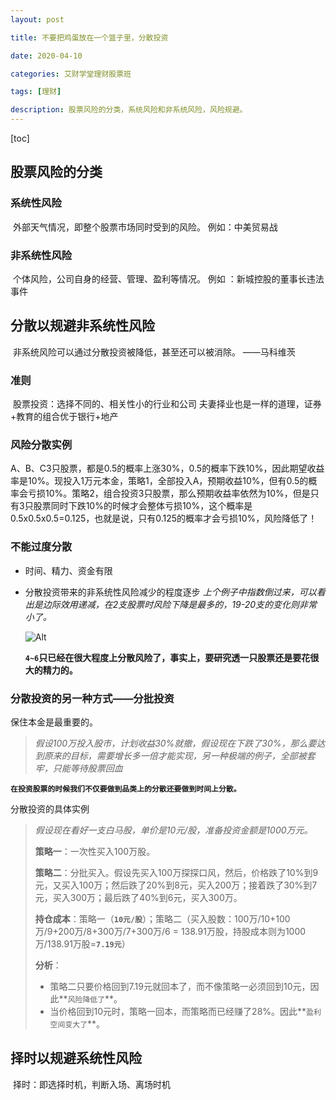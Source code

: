 ```yaml
---
layout: post

title: 不要把鸡蛋放在一个篮子里，分散投资

date: 2020-04-10

categories: 艾财学堂理财股票班

tags: [理财]

description: 股票风险的分类，系统风险和非系统风险，风险规避。 
---
```


[toc]


## 股票风险的分类
### 系统性风险
​			外部天气情况，即整个股票市场同时受到的风险。 例如：中美贸易战
### 非系统性风险
​			 个体风险，公司自身的经营、管理、盈利等情况。 例如 ：新城控股的董事长违法事件
## 分散以规避非系统性风险
​		非系统风险可以通过分散投资被降低，甚至还可以被消除。 ——马科维茨
### 准则
​			股票投资：选择不同的、相关性小的行业和公司
​			夫妻择业也是一样的道理，证券+教育的组合优于银行+地产
### 风险分散实例
​			A、B、C3只股票，都是0.5的概率上涨30%，0.5的概率下跌10%，因此期望收益率是10%。现投入1万元本金，策略1，全部投入A，预期收益10%，但有0.5的概率会亏损10%。策略2，组合投资3只股票，那么预期收益率依然为10%，但是只有3只股票同时下跌10%的时候才会整体亏损10%，这个概率是0.5x0.5x0.5=0.125，也就是说，只有0.125的概率才会亏损10%，风险降低了！
### 不能过度分散

- 时间、精力、资金有限

- 分散投资带来的非系统性风险减少的程度逐步
  *上个例子中指数倒过来，可以看出是边际效用递减，在2支股票时风险下降是最多的，19-20支的变化则非常小了。*

  ![Alt](https://user-images.githubusercontent.com/35519242/78983059-06d13800-7b56-11ea-9bcb-636ac4f965e5.png)

  **`4~6`只已经在很大程度上分散风险了，事实上，要研究透一只股票还是要花很大的精力的。**

### 分散投资的另一种方式——分批投资

保住本金是最重要的。

> *假设100万投入股市，计划收益30%就撤，假设现在下跌了30%，那么要达到原来的目标，需要增长多一倍才能实现，另一种极端的例子，全部被套牢，只能等待股票回血*

**`在投资股票的时候我们不仅要做到品类上的分散还要做到时间上分散。`**

分散投资的具体实例

> *假设现在看好一支白马股，单价是10元/股，准备投资金额是1000万元。*
>
> **策略一**：一次性买入100万股。
>
> **策略二**：分批买入。假设先买入100万探探口风，然后，价格跌了10%到9元，又买入100万；然后跌了20%到8元，买入200万；接着跌了30%到7元，买入300万；最后跌了40%到6元，买入300万。
>
> **持仓成本**：策略一（**`10元/股`**）；策略二（买入股数：100万/10+100万/9+200万/8+300万/7+300万/6 = 138.91万股，持股成本则为1000万/138.91万股=**`7.19元`**）
>
> **分析**：
>
> - 策略二只要价格回到7.19元就回本了，而不像策略一必须回到10元，因此**`风险降低了`**。
> - 当价格回到10元时，策略一回本，而策略而已经赚了28%。因此**`盈利空间变大了`**。

## 择时以规避系统性风险

​		择时：即选择时机，判断入场、离场时机